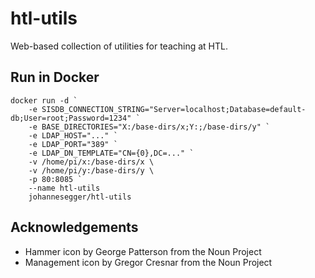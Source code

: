 # htl-utils
Web-based collection of utilities for teaching at HTL.

## Run in Docker
```
docker run -d `
    -e SISDB_CONNECTION_STRING="Server=localhost;Database=default-db;User=root;Password=1234" `
    -e BASE_DIRECTORIES="X:/base-dirs/x;Y:;/base-dirs/y" `
    -e LDAP_HOST="..." `
    -e LDAP_PORT="389" `
    -e LDAP_DN_TEMPLATE="CN={0},DC=..." `
    -v /home/pi/x:/base-dirs/x \
    -v /home/pi/y:/base-dirs/y \
    -p 80:8085 `
    --name htl-utils
    johannesegger/htl-utils

```

## Acknowledgements
* Hammer icon by George Patterson from the Noun Project
* Management icon by Gregor Cresnar from the Noun Project